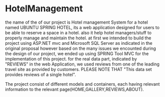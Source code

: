 # HotelManagement

the name of the of our project is Hotel management System for a hotel named UBUNTU SPRING HOTEL, its a web application designed for users to be able to reserve a space in a hotel. also it help hotel managers/stuff to properly manage and maintain the hotel.
at first we intended to build the project using ASP.NET mvc and Microsoft SQL Server as indicated in the original proposal however based on the many issues we encounted during the design of our project, we ended up using SPRING Tool MVC for the implementation of this project.
for the real data part, indicated by "REVIEWS" in the web Application, we used reviews from one of the leading travel site as provided by customers. PLEASE NOTE THAT "This data set provides reviews of a single hotel".

The project consist of different models and containers, each having relevant information to the relevant page(HOME,GALLERY,REVIEWS,ABOUT).

